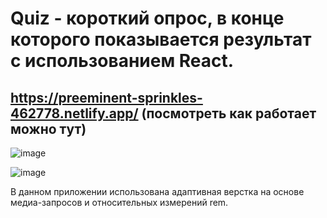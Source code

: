 # Quiz - короткий опрос, в конце которого показывается результат с использованием React.

## https://preeminent-sprinkles-462778.netlify.app/ (посмотреть как работает можно тут)


![image](https://user-images.githubusercontent.com/87518745/187699408-e2a9c0bb-513d-4838-bf8c-5e4b67eeef68.png)

![image](https://user-images.githubusercontent.com/87518745/187699459-d255faf3-a6ff-4377-8ae8-4b22f3fe2e82.png)


В данном приложении использована адаптивная верстка на основе медиа-запросов и относительных измерений rem.
